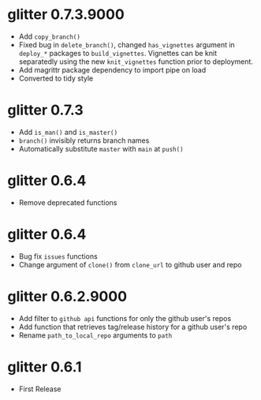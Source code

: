 # glitter 0.7.3.9000  

* Add `copy_branch()`  
* Fixed bug in `delete_branch()`, changed `has_vignettes` 
argument in `deploy_*` packages to `build_vignettes`. Vignettes 
can be knit separatedly using the new `knit_vignettes` function 
prior to deployment.  
* Add magrittr package dependency to import pipe on load  
* Converted to tidy style  


# glitter 0.7.3  

* Add `is_man()` and `is_master()`  
* `branch()` invisibly returns branch names   
* Automatically substitute `master` with `main` at `push()`  


# glitter 0.6.4  

* Remove deprecated functions  


# glitter 0.6.4  

* Bug fix `issues` functions  
* Change argument of `clone()` from `clone_url` to github user and repo   


# glitter 0.6.2.9000   

* Add filter to `github api` functions for only the github user's repos   
* Add function that retrieves tag/release history for a github user's repo   
* Rename `path_to_local_repo` arguments to `path`   


# glitter 0.6.1   

* First Release  





